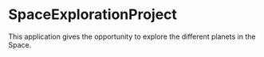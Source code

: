 # SpaceExplorationProject
This application gives the opportunity to explore the different planets in the Space.
